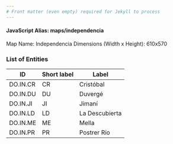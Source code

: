 ```yaml
---
# Front matter (even empty) required for Jekyll to process
---
```


#### JavaScript Alias: maps/independencia

Map Name: Independencia
Dimensions (Width x Height): 610x570





### List of Entities

ID | Short label | Label
---|---|---|
DO.IN.CR|CR|Cristóbal
DO.IN.DU|DU|Duvergé
DO.IN.JI|JI|Jimaní
DO.IN.LD|LD|La Descubierta
DO.IN.ME|ME|Mella
DO.IN.PR|PR|Postrer Río